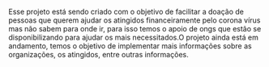 Esse projeto está sendo criado com o objetivo de facilitar a doação de pessoas que querem ajudar os atingidos financeiramente pelo corona vírus mas não sabem para onde ir, para isso temos o apoio de ongs que estão se disponibilizando para ajudar os mais necessitados.O projeto ainda está em andamento, temos o objetivo de implementar mais informações sobre as organizações, os atingidos, entre outras informações.